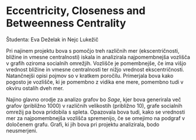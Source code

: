 # Eccentricity, Closeness and Betweenness Centrality
Študenta: Eva Deželak in Nejc Lukežič

Pri najinem projektu bova s pomočjo treh različnih mer (ekscentričnosti, bližine in vmesne centralnosti) iskala in analizirala najpomembnejša vozlišča v grafih oziroma socialnih omrežjih. Vozlišče je pomembnejše, če ima višjo vrednost bližine in vmesne centralnosti ter nižjo vrednost ekscentričnosti. Natančnejši opisi pojmov so v kratkem poročilu. Primerjala bova kako pogosto je vozlišče, ki je pomembno z vidika ene mere, pomembno tudi v okviru ostalih dveh mer.

Najino glavno orodje za analizo grafov bo $Sage$, kjer bova generirala več grafov (približno 1000) v različnih velikostih (približno 10), grafe socialnih omrežij pa bova pridobila s spleta. Opazovala bova tudi, kako se vrednosti mer za najpomembnejša vozlišča spremenijo, če se omejimo na podgraf v določenem grafu. Grafi, ki jih bova pri projektu analizirala, bodo neusmerjeni.
